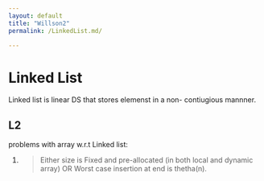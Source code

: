 ```yaml
---
layout: default
title: "Willson2" 
permalink: /LinkedList.md/

---
```






# Linked List

Linked list is linear DS that stores elemenst in a non- contiugious  mannner.

## L2

 problems with array w.r.t Linked list:
 1. > Either size is Fixed and pre-allocated (in both local and dynamic array) OR  Worst case insertion at end is thetha(n).
